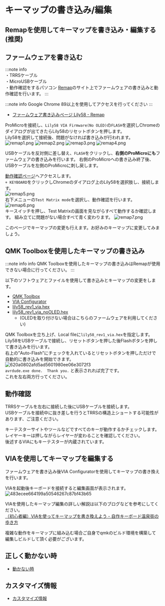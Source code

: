 # キーマップの書き込み/編集

## Remapを使用してキーマップを書き込み・編集する(推奨)
## ファームウェアを書き込む
:::note info  
    ・TRRSケーブル  
    ・MicroUSBケーブル  
    ・動作確認をするパソコン
[Remap](https://remap-keys.app/)のサイト上でファームウェアの書き込みと動作確認を行います。
:::

:::note info
    Google Chrome 89以上を使用してアクセスを行ってください
:::
- [ファームウェア書き込みページ Lily58 - Remap](https://remap-keys.app/catalog/jztXFjMO9ZAIzyFT7CSe/firmware)


ProMicroを接続し、`Lily58 VIA Firmware(No OLED)`の`FLASH`を選択しChromeのダイアログが出てきたらLily58のリセットボタンを押します。   
Lily58を選択して接続後、問題がなければ書き込みが行われます。
![remap1.png](/img/remap1.png)
![remap2.png](/img/remap2.png)
![remap3.png](/img/remap3.png)
![remap4.png](/img/remap4.png)

USBケーブルを反対側に差し替え、`FLASH`をクリックし、**右側のProMicroにも**ファームウェアの書き込みを行います。
右側のProMicroへの書き込み終了後、USBケーブルを左側のProMicroに刺し戻します。

[動作確認ページ](https://remap-keys.app/configure)へアクセスします。    
`+ KEYBOARD`をクリックしChromeのダイアログ上のLily58を選択肢し、接続します。    
![remap5.png](/img/remap5.png)  
右下メニューの`Test Matrix mode`を選択し、動作確認を行います。  
![remap6.png](/img/remap6.png)  
キースイッチを押し、Test Matrixの画面を見ながらすべて動作するか確認します。 
組み立てに問題がない場合すべて青く変わります。
![remap7.png](/img/remap7.png)  

このページでキーマップの変更も行えます。お好みのキーマップに変更してみましょう。

## QMK Toolboxを使用したキーマップの書き込み
:::note info info
    QMK Toolboxを使用したキーマップの書き込みはRemapが使用できない場合に行ってください。
:::

以下のソフトウェアとファイルを使用して書き込みとキーマップの変更をします。

- [QMK Toolbox](https://github.com/qmk/qmk_toolbox/releases)  
- [VIA Configurator](https://github.com/the-via/releases/releases/)
- [lily58_rev1_via.hex](https://drive.google.com/file/d/1pNQqg-wFip-hwCnLi7aFFjNfxRyyM5Q5/view?usp=sharing)  
- [lily58_rev1_via_noOLED.hex](https://drive.google.com/file/d/19CiNewbTT1lCRrP8-DUQJo7VaEKvU591/view?usp=sharing)
    - (OLEDを取り付けない場合はこちらのファームウェアを利用してください)  

QMK Toolboxを立ち上げ、Local fileに`lily58_rev1_via.hex`を指定します。    
Lily58をUSBケーブルで接続し、リセットボタンを押した後Flashボタンを押して書き込みを行います。  
右上の”Auto-Flash”にチェックを入れているとリセットボタンを押しただけで自動的に書き込みを開始できます。  
![620a0802afd5ad5601980ee06e3072f3](https://user-images.githubusercontent.com/6285554/90002333-7f473180-dccd-11ea-9869-1cee90a5098c.png)  
`avrdude.exe done.  Thank you.`
と表示されれば完了です。  
これを左右両方行ってください。

## 動作確認
TRRSケーブルを左右に接続した後にUSBケーブルを接続します。  
USBケーブルを接続中に抜き差しを行うとTRRSの構造上ショートする可能性があります、ご注意ください。  
  
キーテスターサイトやツールなどですべてのキーが動作するかチェックします。  
レイヤーキーは押しながらレイヤーが変わることを確認してください。  
後述するVIAにもキーテスターが内蔵されています。  

## VIAを使用してキーマップを編集する
ファームウェアを書き込み後VIA Configuratorを使用してキーマップの書き換えを行います。

VIAを起動後キーボードを接続すると編集画面が表示されます。  
![483ecee664199a50546267c87bf43b65](https://user-images.githubusercontent.com/6285554/89755605-f2f50d00-db1a-11ea-9c02-7f7ee96179a9.png)  


VIAを使用したキーマップ編集の詳しい解説は以下のブログなどを参考にしてください。  
[（初心者編）VIAを使ってキーマップを書き換えよう - 自作キーボード温泉街の歩き方](https://salicylic-acid3.hatenablog.com/entry/via-manual)

複雑な動作をキーマップに組み込む場合ご自身でqmkのビルド環境を構築して編集しビルドして頂く必要がございます。  

## 正しく動かない時
 - [動かない時](help.md)

## カスタマイズ情報
 - [カスタマイズ情報](customize.md)